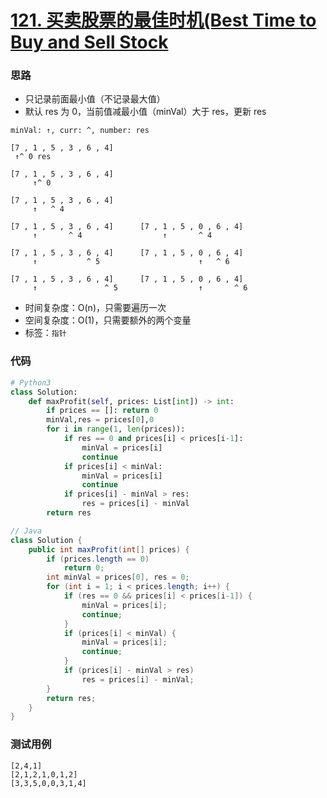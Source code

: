 # [121. 买卖股票的最佳时机(Best Time to Buy and Sell Stock](https://leetcode-cn.com/problems/best-time-to-buy-and-sell-stock/)

### 思路

- 只记录前面最小值（不记录最大值）
- 默认 res 为 0，当前值减最小值（minVal）大于 res，更新 res

```
minVal: ↑, curr: ^, number: res

[7 , 1 , 5 , 3 , 6 , 4]
 ↑^ 0 res
 
[7 , 1 , 5 , 3 , 6 , 4]
     ↑^ 0

[7 , 1 , 5 , 3 , 6 , 4]
     ↑   ^ 4
     
[7 , 1 , 5 , 3 , 6 , 4]      [7 , 1 , 5 , 0 , 6 , 4]
     ↑       ^ 4                  ↑       ^ 4
                        
[7 , 1 , 5 , 3 , 6 , 4]      [7 , 1 , 5 , 0 , 6 , 4]
     ↑           ^ 5                      ↑   ^ 6
 
[7 , 1 , 5 , 3 , 6 , 4]      [7 , 1 , 5 , 0 , 6 , 4]
     ↑               ^ 5                  ↑       ^ 6
```

- 时间复杂度：O(n)，只需要遍历一次
- 空间复杂度：O(1)，只需要额外的两个变量
- 标签：`指针`

### 代码

```Python
# Python3
class Solution:
    def maxProfit(self, prices: List[int]) -> int:
        if prices == []: return 0
        minVal,res = prices[0],0
        for i in range(1, len(prices)):
            if res == 0 and prices[i] < prices[i-1]:
                minVal = prices[i]
                continue
            if prices[i] < minVal: 
                minVal = prices[i] 
                continue
            if prices[i] - minVal > res: 
                res = prices[i] - minVal
        return res
```

```Java
// Java
class Solution {
    public int maxProfit(int[] prices) {
        if (prices.length == 0) 
            return 0;
        int minVal = prices[0], res = 0;
        for (int i = 1; i < prices.length; i++) {
            if (res == 0 && prices[i] < prices[i-1]) {
                minVal = prices[i];
                continue;
            }
            if (prices[i] < minVal) {
                minVal = prices[i];
                continue;
            }
            if (prices[i] - minVal > res)
                res = prices[i] - minVal;
        }
        return res;
    }
}
```

### 测试用例

```
[2,4,1]
[2,1,2,1,0,1,2]
[3,3,5,0,0,3,1,4]
```

